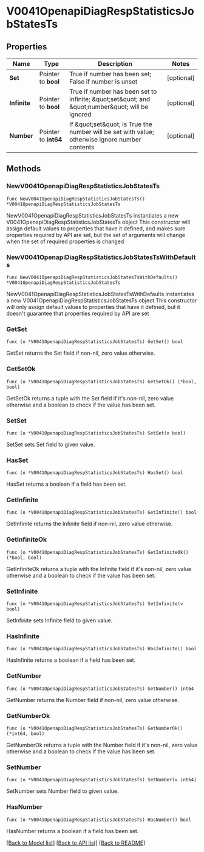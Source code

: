 # V0041OpenapiDiagRespStatisticsJobStatesTs

## Properties

Name | Type | Description | Notes
------------ | ------------- | ------------- | -------------
**Set** | Pointer to **bool** | True if number has been set; False if number is unset | [optional] 
**Infinite** | Pointer to **bool** | True if number has been set to infinite; \&quot;set\&quot; and \&quot;number\&quot; will be ignored | [optional] 
**Number** | Pointer to **int64** | If \&quot;set\&quot; is True the number will be set with value; otherwise ignore number contents | [optional] 

## Methods

### NewV0041OpenapiDiagRespStatisticsJobStatesTs

`func NewV0041OpenapiDiagRespStatisticsJobStatesTs() *V0041OpenapiDiagRespStatisticsJobStatesTs`

NewV0041OpenapiDiagRespStatisticsJobStatesTs instantiates a new V0041OpenapiDiagRespStatisticsJobStatesTs object
This constructor will assign default values to properties that have it defined,
and makes sure properties required by API are set, but the set of arguments
will change when the set of required properties is changed

### NewV0041OpenapiDiagRespStatisticsJobStatesTsWithDefaults

`func NewV0041OpenapiDiagRespStatisticsJobStatesTsWithDefaults() *V0041OpenapiDiagRespStatisticsJobStatesTs`

NewV0041OpenapiDiagRespStatisticsJobStatesTsWithDefaults instantiates a new V0041OpenapiDiagRespStatisticsJobStatesTs object
This constructor will only assign default values to properties that have it defined,
but it doesn't guarantee that properties required by API are set

### GetSet

`func (o *V0041OpenapiDiagRespStatisticsJobStatesTs) GetSet() bool`

GetSet returns the Set field if non-nil, zero value otherwise.

### GetSetOk

`func (o *V0041OpenapiDiagRespStatisticsJobStatesTs) GetSetOk() (*bool, bool)`

GetSetOk returns a tuple with the Set field if it's non-nil, zero value otherwise
and a boolean to check if the value has been set.

### SetSet

`func (o *V0041OpenapiDiagRespStatisticsJobStatesTs) SetSet(v bool)`

SetSet sets Set field to given value.

### HasSet

`func (o *V0041OpenapiDiagRespStatisticsJobStatesTs) HasSet() bool`

HasSet returns a boolean if a field has been set.

### GetInfinite

`func (o *V0041OpenapiDiagRespStatisticsJobStatesTs) GetInfinite() bool`

GetInfinite returns the Infinite field if non-nil, zero value otherwise.

### GetInfiniteOk

`func (o *V0041OpenapiDiagRespStatisticsJobStatesTs) GetInfiniteOk() (*bool, bool)`

GetInfiniteOk returns a tuple with the Infinite field if it's non-nil, zero value otherwise
and a boolean to check if the value has been set.

### SetInfinite

`func (o *V0041OpenapiDiagRespStatisticsJobStatesTs) SetInfinite(v bool)`

SetInfinite sets Infinite field to given value.

### HasInfinite

`func (o *V0041OpenapiDiagRespStatisticsJobStatesTs) HasInfinite() bool`

HasInfinite returns a boolean if a field has been set.

### GetNumber

`func (o *V0041OpenapiDiagRespStatisticsJobStatesTs) GetNumber() int64`

GetNumber returns the Number field if non-nil, zero value otherwise.

### GetNumberOk

`func (o *V0041OpenapiDiagRespStatisticsJobStatesTs) GetNumberOk() (*int64, bool)`

GetNumberOk returns a tuple with the Number field if it's non-nil, zero value otherwise
and a boolean to check if the value has been set.

### SetNumber

`func (o *V0041OpenapiDiagRespStatisticsJobStatesTs) SetNumber(v int64)`

SetNumber sets Number field to given value.

### HasNumber

`func (o *V0041OpenapiDiagRespStatisticsJobStatesTs) HasNumber() bool`

HasNumber returns a boolean if a field has been set.


[[Back to Model list]](../README.md#documentation-for-models) [[Back to API list]](../README.md#documentation-for-api-endpoints) [[Back to README]](../README.md)


